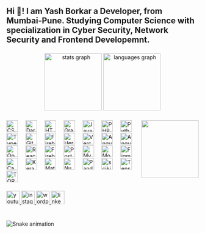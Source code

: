 <h2 align="left">Hi 👋! I am Yash Borkar a Developer, from Mumbai-Pune. Studying Computer Science with specialization in Cyber Security, Network Security and Frontend Developemnt.</h2>

###

<div align="center">
  <img src="https://github-readme-stats.vercel.app/api?username=MegaMind1212&hide_title=false&hide_rank=false&show_icons=true&include_all_commits=true&count_private=true&disable_animations=false&theme=dracula&locale=en&hide_border=false" height="150" alt="stats graph"  />
  <img src="https://github-readme-stats.vercel.app/api/top-langs?username=MegaMind1212&locale=en&hide_title=false&layout=compact&card_width=320&langs_count=5&theme=dracula&hide_border=false" height="150" alt="languages graph"  />
</div>

###

<img align="right" height="150" src="https://imgflip.com/gif/8hq16i"  />

###

<div align="left">
  <img src="https://img.shields.io/badge/css3-%231572B6.svg?style=flat&logo=css3&logoColor=white" height="30" alt="CSS3 logo" />
  <img width="12" />
  <img src="https://img.shields.io/badge/dart-%230175C2.svg?style=flat&logo=dart&logoColor=white" height="30" alt="Dart logo" />
  <img width="12" />
  <img src="https://img.shields.io/badge/html5-%23E34F26.svg?style=flat&logo=html5&logoColor=white" height="30" alt="HTML5 logo" />
  <img width="12" />
  <img src="https://img.shields.io/badge/-GraphQL-E10098?style=flat&logo=graphql&logoColor=white" height="30" alt="GraphQL logo" />
  <img width="12" />
  <img src="https://img.shields.io/badge/javascript-%23323330.svg?style=flat&logo=javascript&logoColor=%23F7DF1E" height="30" alt="JavaScript logo" />
  <img width="12" />
  <img src="https://img.shields.io/badge/php-%23777BB4.svg?style=flat&logo=php&logoColor=white" height="30" alt="PHP logo" />
  <img width="12" />
  <img src="https://img.shields.io/badge/python-3670A0?style=flat&logo=python&logoColor=ffdd54" height="30" alt="Python logo" />
  <img width="12" />
  <img src="https://img.shields.io/badge/typescript-%23007ACC.svg?style=flat&logo=typescript&logoColor=white" height="30" alt="TypeScript logo" />
  <img width="12" />
  <img src="https://img.shields.io/badge/github%20pages-121013?style=flat&logo=github&logoColor=white" height="30" alt="GitHub Pages logo" />
  <img width="12" />
  <img src="https://img.shields.io/badge/firebase-%23039BE5.svg?style=flat&logo=firebase" height="30" alt="Firebase logo" />
  <img width="12" />
  <img src="https://img.shields.io/badge/heroku-%23430098.svg?style=flat&logo=heroku&logoColor=white" height="30" alt="Heroku logo" />
  <img width="12" />
  <img src="https://img.shields.io/badge/vercel-%23000000.svg?style=flat&logo=vercel&logoColor=white" height="30" alt="Vercel logo" />
  <img width="12" />
  <img src="https://img.shields.io/badge/angular-%23DD0031.svg?style=flat&logo=angular&logoColor=white" height="30" alt="Angular logo" />
  <img width="12" />
  <img src="https://img.shields.io/badge/angular.js-%23E23237.svg?style=flat&logo=angularjs&logoColor=white" height="30" alt="Angular.js logo" />
  <img width="12" />
  <img src="https://img.shields.io/badge/opencv-%23white.svg?style=flat&logo=opencv&logoColor=white" height="30" alt="OpenCV logo" />
  <img width="12" />
  <img src="https://img.shields.io/badge/react-%2320232a.svg?style=flat&logo=react&logoColor=%2361DAFB" height="30" alt="React logo" />
  <img width="12" />
  <img src="https://img.shields.io/badge/Firebase-039BE5?style=flat&logo=Firebase&logoColor=white" height="30" alt="Firebase logo" />
  <img width="12" />
  <img src="https://img.shields.io/badge/postgres-%23316192.svg?style=flat&logo=postgresql&logoColor=white" height="30" alt="PostgreSQL logo" />
  <img width="12" />
  <img src="https://img.shields.io/badge/mysql-%2300000f.svg?style=flat&logo=mysql&logoColor=white" height="30" alt="MySQL logo" />
  <img width="12" />
  <img src="https://img.shields.io/badge/MongoDB-%234ea94b.svg?style=flat&logo=mongodb&logoColor=white" height="30" alt="MongoDB logo" />
  <img width="12" />
  <img src="https://img.shields.io/badge/figma-%23F24E1E.svg?style=flat&logo=figma&logoColor=white" height="30" alt="Figma logo" />
  <img width="12" />
  <img src="https://img.shields.io/badge/Canva-%2300C4CC.svg?style=flat&logo=Canva&logoColor=white" height="30" alt="Canva logo" />
  <img width="12" />
  <img src="https://img.shields.io/badge/Keras-%23D00000.svg?style=flat&logo=Keras&logoColor=white" height="30" alt="Keras logo" />
  <img width="12" />
  <img src="https://img.shields.io/badge/Matplotlib-%23ffffff.svg?style=flat&logo=Matplotlib&logoColor=black" height="30" alt="Matplotlib logo" />
  <img width="12" />
  <img src="https://img.shields.io/badge/numpy-%23013243.svg?style=flat&logo=numpy&logoColor=white" height="30" alt="NumPy logo" />
  <img width="12" />
  <img src="https://img.shields.io/badge/pandas-%23150458.svg?style=flat&logo=pandas&logoColor=white" height="30" alt="Pandas logo" />
  <img width="12" />
  <img src="https://img.shields.io/badge/scikit--learn-%23F7931E.svg?style=flat&logo=scikit-learn&logoColor=white" height="30" alt="scikit-learn logo" />
  <img width="12" />
  <img src="https://img.shields.io/badge/TensorFlow-%23FF6F00.svg?style=flat&logo=TensorFlow&logoColor=white" height="30" alt="TensorFlow logo" />
  <img width="12" />
  <img src="https://img.shields.io/badge/tor-%237E4798.svg?style=flat&logo=tor-project&logoColor=white" height="30" alt="TOR logo" />
</div>


###

<div align="left">
  <a href="https://www.youtube.com/@yashhhtalks">
    <img src="https://img.shields.io/static/v1?message=Youtube&logo=youtube&label=&color=FF0000&logoColor=white&labelColor=&style=for-the-badge" height="35" alt="youtube logo"  />
  </a>
  <a href="https://www.instagram.com/yashhh_borkar_/">
    <img src="https://img.shields.io/static/v1?message=Instagram&logo=instagram&label=&color=E4405F&logoColor=white&labelColor=&style=for-the-badge" height="35" alt="instagram logo"  />
  </a>
  <a href="http://www.shutterhero12.wordpress.com/">
    <img src="https://img.shields.io/static/v1?message=WordPress&logo=wordpress&label=&color=21759B&logoColor=white&labelColor=&style=for-the-badge" height="35" alt="wordpress logo"  />
  </a>
  <a href="https://www.linkedin.com/in/yash-borkar-048094225/">
    <img src="https://img.shields.io/static/v1?message=LinkedIn&logo=linkedin&label=&color=0077B5&logoColor=white&labelColor=&style=for-the-badge" height="35" alt="linkedin logo"  />
  </a>
</div>


###

<br clear="both">

<img src="https://raw.githubusercontent.com/maurodesouza/maurodesouza/output/snake.svg" alt="Snake animation" />

###
